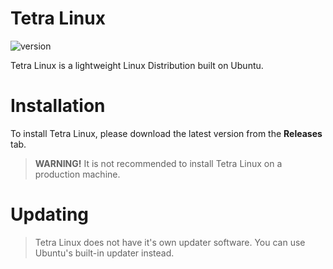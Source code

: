 # Tetra Linux
![version](https://img.shields.io/badge/Current%20Version-1.01.01b-red)

Tetra Linux is a lightweight Linux Distribution built on Ubuntu.

# Installation
To install Tetra Linux, please download the latest version from the **Releases** tab.
> **WARNING!** It is not recommended to install Tetra Linux on a production machine.

# Updating
> Tetra Linux does not have it's own updater software. You can use Ubuntu's built-in
> updater instead.

